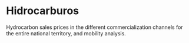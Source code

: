 # Hidrocarburos
Hydrocarbon sales prices in the different commercialization channels for the entire national territory, and mobility analysis.
